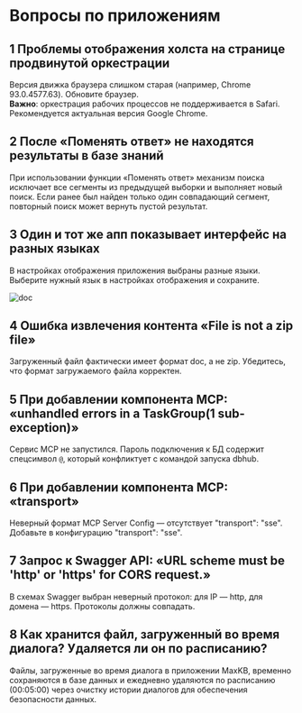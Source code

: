 # Вопросы по приложениям

## 1 Проблемы отображения холста на странице продвинутой оркестрации

Версия движка браузера слишком старая (например, Chrome 93.0.4577.63). Обновите браузер.  
**Важно**: оркестрация рабочих процессов не поддерживается в Safari. Рекомендуется актуальная версия Google Chrome.

## 2 После «Поменять ответ» не находятся результаты в базе знаний

При использовании функции «Поменять ответ» механизм поиска исключает все сегменты из предыдущей выборки и выполняет новый поиск. Если ранее был найден только один совпадающий сегмент, повторный поиск может вернуть пустой результат.

## 3 Один и тот же апп показывает интерфейс на разных языках

В настройках отображения приложения выбраны разные языки. Выберите нужный язык в настройках отображения и сохраните.

![doc](../img/FAQ/语言显示设置.png)

## 4 Ошибка извлечения контента «File is not a zip file»

Загруженный файл фактически имеет формат doc, а не zip. Убедитесь, что формат загружаемого файла корректен.


## 5 При добавлении компонента MCP: «unhandled errors in a TaskGroup(1 sub-exception)»

Сервис MCP не запустился. Пароль подключения к БД содержит спецсимвол `@`, который конфликтует с командой запуска dbhub.

## 6 При добавлении компонента MCP: «transport»

Неверный формат MCP Server Config — отсутствует "transport": "sse". Добавьте в конфигурацию  "transport": "sse".

## 7 Запрос к Swagger API: «URL scheme must be 'http' or 'https' for CORS request.»

В схемах Swagger выбран неверный протокол: для IP — http, для домена — https. Протоколы должны совпадать.


## 8 Как хранится файл, загруженный во время диалога? Удаляется ли он по расписанию?
    
Файлы, загруженные во время диалога в приложении MaxKB, временно сохраняются в базе данных и ежедневно удаляются по расписанию (00:05:00) через очистку истории диалогов для обеспечения безопасности данных.
